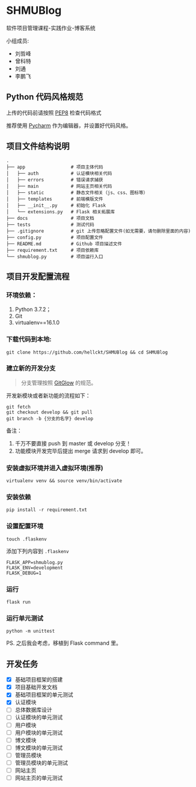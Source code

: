 # SHMUBlog
软件项目管理课程-实践作业-博客系统

小组成员:
- 刘哲峰
- 曾科特
- 刘通
- 李鹏飞

## Python 代码风格规范
上传的代码前请按照 [PEP8](https://www.python.org/dev/peps/pep-0008/) 检查代码格式

推荐使用 [Pycharm](https://www.jetbrains.com/pycharm/) 作为编辑器，并设置好代码风格。

## 项目文件结构说明
    .
    ├── app                 # 项目主体代码
    │   ├── auth            # 认证模块相关代码 
    │   ├── errors          # 错误请求捕获
    │   ├── main            # 网站主页相关代码
    │   ├── static          # 静态文件相关（js、css、图标等）
    │   ├── templates       # 前端模版文件
    │   ├── __init__.py     # 初始化 Flask
    │   └── extensions.py   # Flask 相关拓展库
    ├── docs                # 项目文档
    ├── tests               # 测试代码
    ├── .gitignore          # git 上传忽略配置文件(️如无需要，请勿删除里面的内容)
    ├── config.py           # 项目配置文件
    ├── README.md           # Github 项目描述文件
    ├── requirement.txt     # 项目依赖库
    └── shmublog.py         # 项目运行入口

## 项目开发配置流程
### 环境依赖：
1. Python 3.7.2；
2. Git
3. virtualenv==16.1.0

### 下载代码到本地:
```commandline
git clone https://github.com/hellckt/SHMUBlog && cd SHMUBlog
```

### 建立新的开发分支
> 分支管理按照 [GitGlow](https://www.atlassian.com/git/tutorials/comparing-workflows/gitflow-workflow)
的规范。

开发新模块或者新功能的流程如下：
```commandline
git fetch
git checkout develop && git pull
git branch -b {分支的名字} develop
```

备注：

1. 千万不要直接 push 到 master 或 develop 分支！
2. 功能模块开发完毕后提出 merge 请求到 develop 即可。


### 安装虚拟环境并进入虚拟环境(推荐)
```commandline
virtualenv venv && source venv/bin/activate
```

### 安装依赖
```commandline
pip install -r requirement.txt
```

### 设置配置环境
```commandline
touch .flaskenv
```

添加下列内容到 `.flaskenv`
```
FLASK_APP=shmublog.py
FLASK_ENV=development
FLASK_DEBUG=1
```

### 运行
```commandline
flask run
```

### 运行单元测试
```commandline
python -m unittest
```

PS. 之后我会考虑，移植到 Flask command 里。

## 开发任务
- [x] 基础项目框架的搭建
- [x] 项目基础开发文档
- [x] 基础项目框架的单元测试
- [x] 认证模块
- [ ] 总体数据库设计
- [ ] 认证模块的单元测试
- [ ] 用户模块
- [ ] 用户模块的单元测试
- [ ] 博文模块
- [ ] 博文模块的单元测试
- [ ] 管理员模块
- [ ] 管理员模块的单元测试
- [ ] 网站主页
- [ ] 网站主页的单元测试
